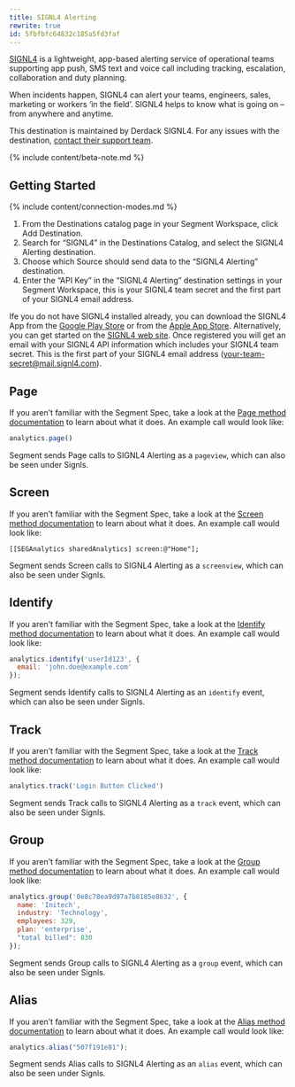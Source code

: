 ```yaml
---
title: SIGNL4 Alerting
rewrite: true
id: 5fbfbfc64832c185a5fd3faf
---
```

[SIGNL4](https://www.signl4.com) is a lightweight, app-based alerting service of operational teams supporting app push, SMS text and voice call including tracking, escalation, collaboration and duty planning.

When incidents happen, SIGNL4 can alert your teams, engineers, sales, marketing or workers ‘in the field’. SIGNL4 helps to know what is going on – from anywhere and anytime.

This destination is maintained by Derdack SIGNL4. For any issues with the destination, [contact their support team](mailto:success@signl4.com).

{% include content/beta-note.md %}

## Getting Started

{% include content/connection-modes.md %} 

1. From the Destinations catalog page in your Segment Workspace, click Add Destination.
2. Search for “SIGNL4” in the Destinations Catalog, and select the SIGNL4 Alerting destination.
3. Choose which Source should send data to the “SIGNL4 Alerting” destination.
4. Enter the “API Key” in the “SIGNL4 Alerting” destination settings in your Segment Workspace, this is your SIGNL4 team secret and the first part of your SIGNL4 email address.

Ife you do not have SIGNL4 installed already, you can download the SIGNL4 App from the [Google Play Store](https://play.google.com/store/apps/details?id=com.derdack.signl4) or from the [Apple App Store](https://itunes.apple.com/us/app/signl4/id1100283480). Alternatively, you can get started on the [SIGNL4 web site](https://www.signl4.com/free-trial-test/). Once registered you will get an email with your SIGNL4 API information which includes your SIGNL4 team secret. This is the first part of your SIGNL4 email address (your-team-secret@mail.signl4.com).

## Page

If you aren't familiar with the Segment Spec, take a look at the [Page method documentation](/docs/connections/spec/page/) to learn about what it does. An example call would look like:

```js
analytics.page()
```

Segment sends Page calls to SIGNL4 Alerting as a `pageview`, which can also be seen under Signls. 


## Screen

If you aren't familiar with the Segment Spec, take a look at the [Screen method documentation](/docs/connections/spec/screen/) to learn about what it does. An example call would look like:

```obj-c
[[SEGAnalytics sharedAnalytics] screen:@"Home"];
```

Segment sends Screen calls to SIGNL4 Alerting as a `screenview`, which can also be seen under Signls. 


## Identify

If you aren't familiar with the Segment Spec, take a look at the [Identify method documentation](/docs/connections/spec/identify/) to learn about what it does. An example call would look like:

```js
analytics.identify('userId123', {
  email: 'john.doe@example.com'
});
```

Segment sends Identify calls to SIGNL4 Alerting as an `identify` event, which can also be seen under Signls.


## Track

If you aren't familiar with the Segment Spec, take a look at the [Track method documentation](/docs/connections/spec/track/) to learn about what it does. An example call would look like:

```js
analytics.track('Login Button Clicked')
```

Segment sends Track calls to SIGNL4 Alerting as a `track` event, which can also be seen under Signls.

## Group

If you aren't familiar with the Segment Spec, take a look at the [Group method documentation](/docs/connections/spec/group/) to learn about what it does. An example call would look like:

```js
analytics.group('0e8c78ea9d97a7b8185e8632', {
  name: 'Initech',
  industry: 'Technology',
  employees: 329,
  plan: 'enterprise',
  "total billed": 830
});
```

Segment sends Group calls to SIGNL4 Alerting as a `group` event, which can also be seen under Signls.

## Alias

If you aren't familiar with the Segment Spec, take a look at the [Alias method documentation](/docs/connections/spec/alias/) to learn about what it does. An example call would look like:

```js
analytics.alias("507f191e81");
```

Segment sends Alias calls to SIGNL4 Alerting as an `alias` event, which can also be seen under Signls.

